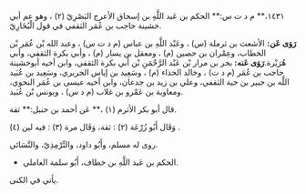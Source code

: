 ١٤٣١،** م د ت س:** الحكم بن عَبد اللَّهِ بن إسحاق الأعرج البَصْرِيّ (٢) ، وهو عم أبي خشينة حاجب بن عُمَر الثقفي في قول الْبُخَارِيّ.

**رَوَى عَن:** الأشعث بن ثرملة (س) ، وعَبْد اللَّهِ بن عباس (م د ت س) ، وعبد الله بْن عُمَر بْن الخطاب، وعِمْران بن حصين (م) ، ومعقل بن يسار (م) ، وأبي بكرة الثقفي، وأبي هُرَيْرة.**رَوَى عَنه:** بحر بن مرار بْن عَبْد الرَّحْمَنِ بْن أَبي بكرة الثقفي، وابن أخيه أبوخشينة حاجب بن عُمَر (م د ت) ، وخالد الحذاء (م) ، وسَعِيد بن إياس الجريري، وسَعِيد بن عُبَيد اللَّه بن جبير بن حية الثقفي، وعلي بن زيد بن جدعان، وابن أخيه عيسى بن عُمَر النحوي، ومعاوية بن عَمْرو بن غلاب (م د س) ، ويونس بْن عُبَيد.

قال أبو بكر الأثرم (١) ،** عَن أحمد بن حنبل:** ثقة.

وَقَال أَبُو زُرْعَة (٢) : ثقة، وَقَال مرة (٣) : فيه لين (٤) .

روى له مسلم، وأَبُو داود، والتِّرْمِذِيّ، والنَّسَائي.

- الحكم بن عَبد اللَّهِ بن خطاف، أَبُو سلمة العاملي.

يأتي في الكنى.